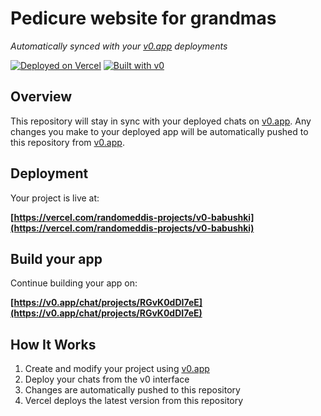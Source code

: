 # Pedicure website for grandmas

*Automatically synced with your [v0.app](https://v0.app) deployments*

[![Deployed on Vercel](https://img.shields.io/badge/Deployed%20on-Vercel-black?style=for-the-badge&logo=vercel)](https://vercel.com/randomeddis-projects/v0-babushki)
[![Built with v0](https://img.shields.io/badge/Built%20with-v0.app-black?style=for-the-badge)](https://v0.app/chat/projects/RGvK0dDI7eE)

## Overview

This repository will stay in sync with your deployed chats on [v0.app](https://v0.app).
Any changes you make to your deployed app will be automatically pushed to this repository from [v0.app](https://v0.app).

## Deployment

Your project is live at:

**[https://vercel.com/randomeddis-projects/v0-babushki](https://vercel.com/randomeddis-projects/v0-babushki)**

## Build your app

Continue building your app on:

**[https://v0.app/chat/projects/RGvK0dDI7eE](https://v0.app/chat/projects/RGvK0dDI7eE)**

## How It Works

1. Create and modify your project using [v0.app](https://v0.app)
2. Deploy your chats from the v0 interface
3. Changes are automatically pushed to this repository
4. Vercel deploys the latest version from this repository